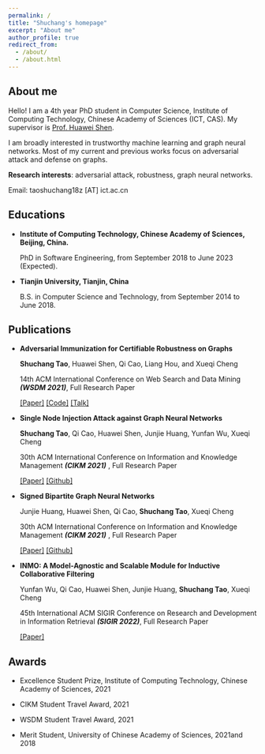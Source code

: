 ```yaml
---
permalink: /
title: "Shuchang's homepage"
excerpt: "About me"
author_profile: true
redirect_from: 
  - /about/
  - /about.html
---
```


## About me

Hello! I am a 4th year PhD student in Computer Science, Institute of Computing Technology, Chinese Academy of Sciences (ICT, CAS). My supervisor is [Prof. Huawei Shen](http://www.bigdatalab.ac.cn/~shenhuawei/). 

I am broadly interested in trustworthy machine learning and graph neural networks. Most of my current and previous works focus on adversarial attack and defense on graphs. 

**Research interests**: adversarial attack, robustness, graph neural networks. 

Email: taoshuchang18z [AT] ict.ac.cn

## Educations

- **Institute of Computing Technology, Chinese Academy of Sciences, Beijing, China.**
  
  PhD in Software Engineering, from September 2018 to June 2023 (Expected).
  
- **Tianjin University, Tianjin, China**

  B.S. in Computer Science and Technology, from September 2014 to June 2018.



## Publications

- **Adversarial Immunization for Certifiable Robustness on Graphs**
  
   **Shuchang Tao**, Huawei Shen, Qi Cao, Liang Hou, and Xueqi Cheng
   
   14th ACM International Conference on Web Search and Data Mining ***(WSDM 2021)***, Full Research Paper
   
  [[Paper]](https://arxiv.org/abs/2007.09647) [[Code]](https://github.com/TaoShuchang/AdvImmune) [[Talk]](https://www.bilibili.com/video/BV1n5411m7ZH)
  
- **Single Node Injection Attack against Graph Neural Networks**
  
   **Shuchang Tao**, Qi Cao, Huawei Shen, Junjie Huang, Yunfan Wu, Xueqi Cheng
   
   30th ACM International Conference on Information and Knowledge Management ***(CIKM 2021)*** , Full Research Paper
   
   [[Paper]](https://arxiv.org/abs/2108.13049) [[Github]](https://github.com/TaoShuchang/G-NIA)

- **Signed Bipartite Graph Neural Networks**
  
  Junjie Huang, Huawei Shen, Qi Cao, **Shuchang Tao**, Xueqi Cheng
  
  30th ACM International Conference on Information and Knowledge Management ***(CIKM 2021)*** , Full Research Paper
  
   [[Paper]](https://arxiv.org/abs/2108.09638) [[Github]](https://github.com/huangjunjie-cs/SBGNN)

- **INMO: A Model-Agnostic and Scalable Module for Inductive Collaborative Filtering**
  
   Yunfan Wu, Qi Cao, Huawei Shen, Junjie Huang, **Shuchang Tao**, Xueqi Cheng
   
   45th International ACM SIGIR Conference on Research and Development in Information Retrieval ***(SIGIR 2022)***, Full Research Paper
   
   [[Paper]](https://arxiv.org/abs/2107.05247) 



## Awards

- Excellence Student Prize, Institute of Computing Technology, Chinese Academy of Sciences, 2021

- CIKM Student Travel Award, 2021

- WSDM Student Travel Award, 2021

- Merit Student, University of Chinese Academy of Sciences, 2021and 2018

  

